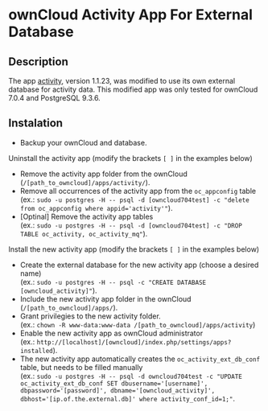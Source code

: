 # ownCloud Activity App For External Database

## Description
The app [activity](https://github.com/owncloud/activity), version 1.1.23, was modified to use its own external database for activity data. This modified app was only tested for ownCloud 7.0.4 and PostgreSQL 9.3.6.

## Instalation 
- Backup your ownCloud and database.

Uninstall the activity app (modify the brackets `[ ]` in the examples below)
- Remove the activity app folder from the ownCloud (`/[path_to_owncloud]/apps/activity/`).
- Remove all occurrences of the activity app from the `oc_appconfig` table 
<br/> (ex.: `sudo -u postgres -H -- psql -d [owncloud704test] -c "delete from oc_appconfig where appid='activity'"`).
- [Optinal] Remove the activity app tables
<br/> (ex.: `sudo -u postgres -H -- psql -d [owncloud704test] -c "DROP TABLE oc_activity, oc_activity_mq"`).

Install the new activity app (modify the brackets `[ ]` in the examples below)
- Create the external database for the new activity app (choose a desired name)
<br/> (ex.: `sudo -u postgres -H -- psql -c "CREATE DATABASE [owncloud_activity]"`).
- Include the new activity app folder in the ownCloud (`/[path_to_owncloud]/apps/`).
- Grant privilegies to the new activity folder.
<br/> (ex.: `chown -R www-data:www-data /[path_to_owncloud]/apps/activity`) 
- Enable the new activity app as ownCloud administrator
<br/> (ex.: `http://[localhost]/[owncloud]/index.php/settings/apps?installed`).
- The new activity app automatically creates the `oc_activity_ext_db_conf` table, but needs to be filled manually
<br/> (ex.: `sudo -u postgres -H -- psql -d owncloud704test -c "UPDATE oc_activity_ext_db_conf SET dbusername='[username]', dbpassword='[password]', dbname='[owncloud_activity]', dbhost='[ip.of.the.external.db]' where activity_conf_id=1;"`.
